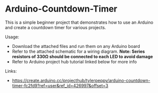# Arduino-Countdown-Timer
This is a simple beginner project that demonstrates how to use an Arduino and create a countdown timer for various projects.

Usage:
- Download the attached files and run them on any Arduino board
- Refer to the attached schematic for a wiring diagram. **Note: Series resistors of 330Ω should be connected to each LED to avoid damage**
- Refer to Arduino project hub tutorial linked below for more info

Links:
- https://create.arduino.cc/projecthub/tylerpeppy/arduino-countdown-timer-fc2fd9?ref=user&ref_id=426997&offset=3

